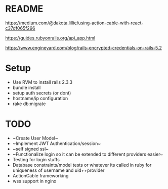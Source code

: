 # README

https://medium.com/@dakota.lillie/using-action-cable-with-react-c37df065f296

https://guides.rubyonrails.org/api_app.html

https://www.engineyard.com/blog/rails-encrypted-credentials-on-rails-5.2

# Setup

- Use RVM to install rails 2.3.3
- bundle install
- setup auth secrets (or dont)
- hostname/ip configuration
- rake db:migrate

# TODO

- ~Create User Model~
- ~Implement JWT Authentication/session~
- ~self signed ssl~
- ~Functionalize login so it can be extended to different providers easier~
- Testing for login stuffs
- Database constraints/model tests or whatever its called in ruby for uniqueness of username and uid++provider
- ActionCable frameworking
- wss support in nginx
